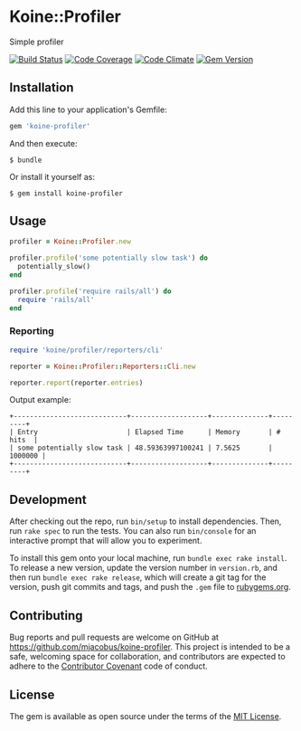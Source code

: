 # Koine::Profiler

Simple profiler

[![Build Status](https://travis-ci.org/mjacobus/koine-profiler.svg?branch=master)](https://travis-ci.org/mjacobus/koine-profiler)
[![Code Coverage](https://scrutinizer-ci.com/g/mjacobus/koine-profiler/badges/coverage.png?b=master)](https://scrutinizer-ci.com/g/mjacobus/koine-profiler/?branch=master)
[![Code Climate](https://codeclimate.com/github/mjacobus/koine-profiler/badges/gpa.svg)](https://codeclimate.com/github/mjacobus/koine-profiler)
[![Gem Version](https://badge.fury.io/rb/koine-profiler.svg)](https://badge.fury.io/rb/koine-profiler)

## Installation

Add this line to your application's Gemfile:

```ruby
gem 'koine-profiler'
```

And then execute:

    $ bundle

Or install it yourself as:

    $ gem install koine-profiler

## Usage

```ruby
profiler = Koine::Profiler.new

profiler.profile('some potentially slow task') do
  potentially_slow()
end

profiler.profile('require rails/all') do
  require 'rails/all'
end
```

### Reporting

```ruby
require 'koine/profiler/reporters/cli'

reporter = Koine::Profiler::Reporters::Cli.new

reporter.report(reporter.entries)
```

Output example:

```text
+----------------------------+-------------------+--------------+---------+
| Entry                      | Elapsed Time      | Memory       | # hits  |
| some potentially slow task | 48.59363997100241 | 7.5625       | 1000000 |
+----------------------------+-------------------+--------------+---------+
```

## Development

After checking out the repo, run `bin/setup` to install dependencies. Then, run `rake spec` to run the tests. You can also run `bin/console` for an interactive prompt that will allow you to experiment.

To install this gem onto your local machine, run `bundle exec rake install`. To release a new version, update the version number in `version.rb`, and then run `bundle exec rake release`, which will create a git tag for the version, push git commits and tags, and push the `.gem` file to [rubygems.org](https://rubygems.org).

## Contributing

Bug reports and pull requests are welcome on GitHub at https://github.com/mjacobus/koine-profiler. This project is intended to be a safe, welcoming space for collaboration, and contributors are expected to adhere to the [Contributor Covenant](http://contributor-covenant.org) code of conduct.


## License

The gem is available as open source under the terms of the [MIT License](http://opensource.org/licenses/MIT).

